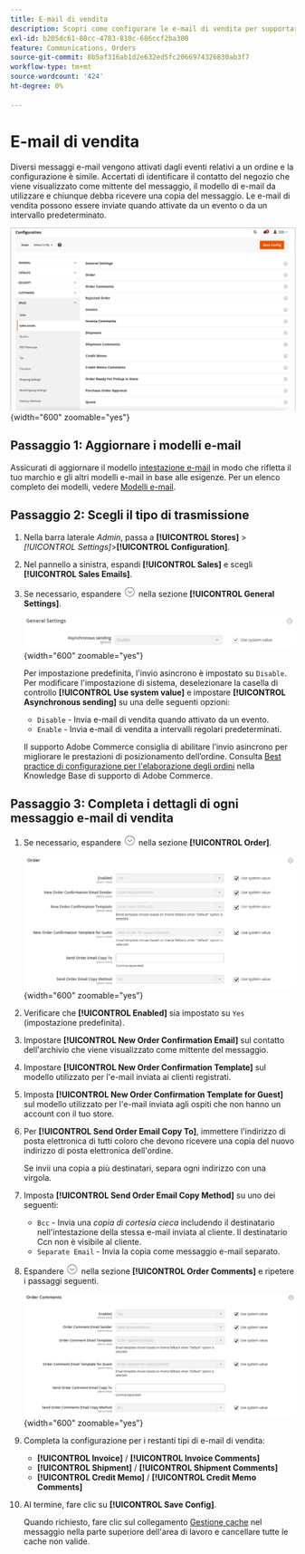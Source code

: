 ```yaml
---
title: E-mail di vendita
description: Scopri come configurare le e-mail di vendita per supportare le comunicazioni ai clienti sui loro ordini.
exl-id: b205dc61-08cc-4783-810c-686ccf2ba300
feature: Communications, Orders
source-git-commit: 8b5af316ab1d2e632ed5fc2066974326830ab3f7
workflow-type: tm+mt
source-wordcount: '424'
ht-degree: 0%

---
```


# E-mail di vendita

Diversi messaggi e-mail vengono attivati dagli eventi relativi a un ordine e la configurazione è simile. Accertati di identificare il contatto del negozio che viene visualizzato come mittente del messaggio, il modello di e-mail da utilizzare e chiunque debba ricevere una copia del messaggio. Le e-mail di vendita possono essere inviate quando attivate da un evento o da un intervallo predeterminato.

![Configurazione vendite - e-mail vendite](./assets/config-sales-sales-email-full.png){width="600" zoomable="yes"}

## Passaggio 1: Aggiornare i modelli e-mail

Assicurati di aggiornare il modello [intestazione e-mail](../systems/email-template-custom.md#header-template) in modo che rifletta il tuo marchio e gli altri modelli e-mail in base alle esigenze. Per un elenco completo dei modelli, vedere [Modelli e-mail](../systems/email-templates.md).

## Passaggio 2: Scegli il tipo di trasmissione

1. Nella barra laterale _Admin_, passa a **[!UICONTROL Stores]** > _[!UICONTROL Settings]_>**[!UICONTROL Configuration]**.

1. Nel pannello a sinistra, espandi **[!UICONTROL Sales]** e scegli **[!UICONTROL Sales Emails]**.

1. Se necessario, espandere ![Selettore di espansione](../assets/icon-display-expand.png) nella sezione **[!UICONTROL General Settings]**.

   ![Configurazione vendite - Impostazioni generali e-mail vendite](../configuration-reference/sales/assets/sales-emails-general-settings.png){width="600" zoomable="yes"}

   Per impostazione predefinita, l&#39;invio asincrono è impostato su `Disable`. Per modificare l&#39;impostazione di sistema, deselezionare la casella di controllo **[!UICONTROL Use system value]** e impostare **[!UICONTROL Asynchronous sending]** su una delle seguenti opzioni:

   - `Disable` - Invia e-mail di vendita quando attivato da un evento.
   - `Enable` - Invia e-mail di vendita a intervalli regolari predeterminati.

   Il supporto Adobe Commerce consiglia di abilitare l’invio asincrono per migliorare le prestazioni di posizionamento dell’ordine. Consulta [Best practice di configurazione per l&#39;elaborazione degli ordini](https://experienceleague.adobe.com/docs/commerce-operations/implementation-playbook/best-practices/maintenance/order-processing-configuration.html) nella Knowledge Base di supporto di Adobe Commerce.

## Passaggio 3: Completa i dettagli di ogni messaggio e-mail di vendita

1. Se necessario, espandere ![Selettore di espansione](../assets/icon-display-expand.png) nella sezione **[!UICONTROL Order]**.

   ![Configurazione vendite - ordine e-mail vendite](../configuration-reference/sales/assets/sales-emails-order.png){width="600" zoomable="yes"}

1. Verificare che **[!UICONTROL Enabled]** sia impostato su `Yes` (impostazione predefinita).

1. Impostare **[!UICONTROL New Order Confirmation Email]** sul contatto dell&#39;archivio che viene visualizzato come mittente del messaggio.

1. Impostare **[!UICONTROL New Order Confirmation Template]** sul modello utilizzato per l&#39;e-mail inviata ai clienti registrati.

1. Imposta **[!UICONTROL New Order Confirmation Template for Guest]** sul modello utilizzato per l&#39;e-mail inviata agli ospiti che non hanno un account con il tuo store.

1. Per **[!UICONTROL Send Order Email Copy To]**, immettere l&#39;indirizzo di posta elettronica di tutti coloro che devono ricevere una copia del nuovo indirizzo di posta elettronica dell&#39;ordine.

   Se invii una copia a più destinatari, separa ogni indirizzo con una virgola.

1. Imposta **[!UICONTROL Send Order Email Copy Method]** su uno dei seguenti:

   - `Bcc` - Invia una _copia di cortesia cieca_ includendo il destinatario nell&#39;intestazione della stessa e-mail inviata al cliente. Il destinatario Ccn non è visibile al cliente.
   - `Separate Email` - Invia la copia come messaggio e-mail separato.

1. Espandere ![Il selettore di espansione](../assets/icon-display-expand.png) nella sezione **[!UICONTROL Order Comments]** e ripetere i passaggi seguenti.

   ![Configurazione vendite - Commenti ordine e-mail vendite](../configuration-reference/sales/assets/sales-emails-order-comments.png){width="600" zoomable="yes"}

1. Completa la configurazione per i restanti tipi di e-mail di vendita:

   - **[!UICONTROL Invoice]** / **[!UICONTROL Invoice Comments]**
   - **[!UICONTROL Shipment]** / **[!UICONTROL Shipment Comments]**
   - **[!UICONTROL Credit Memo]** / **[!UICONTROL Credit Memo Comments]**

1. Al termine, fare clic su **[!UICONTROL Save Config]**.

   Quando richiesto, fare clic sul collegamento [Gestione cache](../systems/cache-management.md) nel messaggio nella parte superiore dell&#39;area di lavoro e cancellare tutte le cache non valide.
